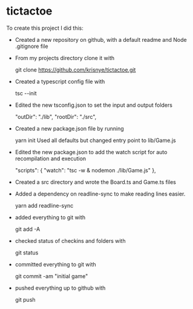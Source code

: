 # tictactoe

To create this project I did this:

- Created a new repository on github, with a default readme and Node .gitignore file
- From my projects directory clone it with

    git clone https://github.com/krisnye/tictactoe.git

- Created a typescript config file with

    tsc --init

- Edited the new tsconfig.json to set the input and output folders

    "outDir": "./lib",
    "rootDir": "./src",    

- Created a new package.json file by running

    yarn init
    Used all defaults but changed entry point to lib/Game.js

- Edited the new package.json to add the watch script for auto recompilation and execution

    "scripts": {
        "watch": "tsc -w & nodemon ./lib/Game.js"
    },

-   Created a src directory and wrote the Board.ts and Game.ts files
-   Added a dependency on readline-sync to make reading lines easier.

    yarn add readline-sync

-   added everything to git with

    git add -A

-   checked status of checkins and folders with

    git status

-   committed everything to git with
    
    git commit -am "initial game"

-   pushed everything up to github with

    git push

